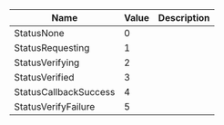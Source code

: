 
| Name | Value | Description |
|--|--|--|
| StatusNone | 0 |  |
| StatusRequesting | 1 |  |
| StatusVerifying | 2 |  |
| StatusVerified | 3 |  |
| StatusCallbackSuccess | 4 |  |
| StatusVerifyFailure | 5 |  |
